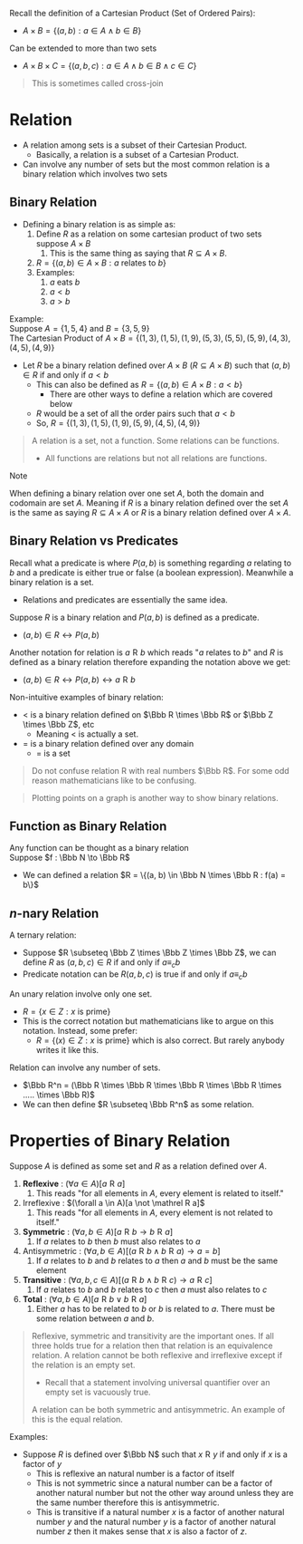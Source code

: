 
Recall the definition of a Cartesian Product (Set of Ordered Pairs): 
- $A \times B = \{(a, b) : a \in A \wedge b \in B\}$

Can be extended to more than two sets
- $A \times B \times C = \{(a, b, c) : a \in A \wedge b \in B \wedge c \in C\}$

> This is sometimes called cross-join


# Relation

- A relation among sets is a subset of their Cartesian Product.
	- Basically, a relation is a subset of a Cartesian Product. 
- Can involve any number of sets but the most common relation is a binary relation which involves two sets

## Binary Relation

- Defining a binary relation is as simple as: 
	1. Define $R$ as a relation on some cartesian product of two sets suppose $A \times B$ 
		1. This is the same thing as saying that $R \subseteq A \times B$.
	2. $R = \{(a, b) \in A \times B : a \text { relates to } b\}$
	3. Examples:
		1. $a$ eats $b$
		2. $a < b$
		3. $a > b$

Example:<br>Suppose $A = \{1, 5, 4\}$ and $B = \{3, 5, 9\}$<br>The Cartesian Product of $A \times B = \{(1, 3), (1, 5), (1, 9), (5, 3), (5, 5), (5, 9), (4, 3), (4, 5), (4, 9)\}$
- Let $R$ be a binary relation defined over $A \times B$ $(R \subseteq A \times B)$ such that $(a, b) \in R$ if and only if $a < b$ 
	- This can also be defined as $R = \{(a, b) \in A \times B : a < b\}$
		- There are other ways to define a relation which are covered below
	- $R$ would be a set of all the order pairs such that $a < b$
	- So, $R = \{(1, 3), (1, 5), (1, 9), (5, 9), (4, 5), (4, 9)\}$



> A relation is a set, not a function. Some relations can be functions. 
> - All functions are relations but not all relations are functions.

>[!note]
>
>When defining a binary relation over one set $A$, both the domain and codomain are set $A$. Meaning if $R$ is a binary relation defined over the set $A$ is the same as saying $R \subseteq A \times A$ or $R$ is a binary relation defined over $A \times A$.
## Binary Relation vs Predicates

Recall what a predicate is where $P(a, b)$ is something regarding $a$ relating to $b$ and a predicate is either true or false (a boolean expression). Meanwhile a binary relation is a set.
- Relations and predicates are essentially the same idea. 

Suppose $R$ is a binary relation and $P(a, b)$ is defined as a predicate.
- $(a, b) \in R \leftrightarrow P(a, b)$

Another notation for relation is $a\mathrel R b$ which reads "$a$ relates to $b$" and $R$ is defined as a binary relation therefore expanding the notation above we get:
- $(a, b) \in R \leftrightarrow P(a, b) \leftrightarrow a \mathrel R b$

Non-intuitive examples of binary relation: 
- $<$ is a binary relation defined on $\Bbb R \times \Bbb R$ or $\Bbb Z \times \Bbb Z$, etc
	- Meaning $<$ is actually a set.
- $=$ is a binary relation defined over any domain
	- $=$ is a set

>Do not confuse relation $\mathrel R$ with real numbers $\Bbb R$. For some odd reason mathematicians like to be confusing. 

> Plotting points on a graph is another way to show binary relations.

## Function as Binary Relation

Any function can be thought as a binary relation<br>Suppose $f : \Bbb N \to \Bbb R$ 
- We can defined a relation $R = \{(a, b) \in \Bbb N \times \Bbb R : f(a) = b\}$

## $n$-nary Relation

A ternary relation:
- Suppose $R \subseteq \Bbb Z \times \Bbb Z \times \Bbb Z$, we can define $R$ as $(a, b, c) \in R$ if and only if $a \equiv_c b$
- Predicate notation can be $R(a, b, c)$ is true if and only if $a \equiv_c b$

An unary relation involve only one set.
- $R = \{x \in Z : x \text { is prime}\}$
- This is the correct notation but mathematicians like to argue on this notation. Instead, some prefer:
	- $R = \{ (x) \in Z : x \text { is prime}\}$ which is also correct. But rarely anybody writes it like this. 


Relation can involve any number of sets.
- $\Bbb R^n = (\Bbb R \times \Bbb R \times \Bbb R \times \Bbb R \times ..... \times \Bbb R)$
- We can then define $R \subseteq \Bbb R^n$ as some relation.
# Properties of Binary Relation


Suppose $A$ is defined as some set and $R$ as a relation defined over $A$. 
1. **Reflexive** : $(\forall a \in A)[a \mathrel R a]$ 
	1. This reads "for all elements in $A$, every element is related to itself."
2. Irreflexive : $(\forall a  \in A)[a \not \mathrel R a]$
	1. This reads "for all elements in $A$, every element is not related to itself."
3. **Symmetric** : $(\forall a, b \in A)[a \mathrel R b \to b \mathrel R a]$
	1. If $a$ relates to $b$ then $b$ must also relates to $a$
4. Antisymmetric : $(\forall a, b \in A)[(a \mathrel R b \wedge b \mathrel R a) \to a = b]$
	1. If $a$ relates to $b$ and $b$ relates to $a$ then $a$ and $b$ must be the same element
5. **Transitive** : $(\forall a, b, c \in A)[(a \mathrel R b \wedge b \mathrel R c) \to a \mathrel R c]$
	1. If $a$ relates to $b$ and $b$ relates to $c$ then $a$ must also relates to $c$
6. **Total** : $(\forall a, b \in A)[a \mathrel R b \vee b \mathrel R a]$
	1. Either $a$ has to be related to $b$ or $b$ is related to $a$. There must be some relation between $a$ and $b$. 

> Reflexive, symmetric and transitivity are the important ones. If all three holds true for a relation then that relation is an equivalence relation. 
>A relation cannot be both reflexive and irreflexive except if the relation is an empty set.
>- Recall that a statement involving universal quantifier over an empty set is vacuously true. 
>
>A relation can be both symmetric and antisymmetric. An example of this is the equal relation. 


Examples: 
- Suppose $R$ is defined over $\Bbb N$ such that $x \mathrel R y$ if and only if $x$ is a factor of $y$
	- This is reflexive an natural number is a factor of itself
	- This is not symmetric since a natural number can be a factor of another natural number but not the other way around unless they are the same number therefore this is antisymmetric. 
	- This is transitive if a natural number $x$ is a factor of another natural number $y$ and the natural number $y$ is a factor of another natural number $z$ then it makes sense that $x$ is also a factor of $z$. 




